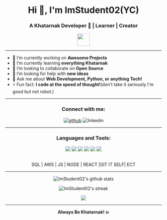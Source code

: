 <!--
Hey there! 👋

I'm YC the engineer, and this is my GitHub Profile!
-->

<h1 align="center">Hi 👋, I'm ImStudent02(YC)</h1>
<h3 align="center">A Khatarnak Developer 🚀 | Learner | Creator</h3>

<p align="center">
  <img src="https://media.giphy.com/media/hvRJCLFzcasrR4ia7z/giphy.gif" width="40">
</p>

---

- 🔭 I’m currently working on **Awesome Projects**
- 🌱 I’m currently learning **everything Khatarnak**
- 👯 I’m looking to collaborate on **Open Source**
- 🤝 I’m looking for help with **new ideas**
- 💬 Ask me about **Web Development, Python, or anything Tech!**
- ⚡ Fun fact: **I code at the speed of thought!**(don't take it seriously I'm good but not robot.)

---

<h3 align="center">Connect with me:</h3>
<p align="center">
  <a href="https://github.com/ImStudent02" target="blank"><img align="center" src="https://img.shields.io/badge/GitHub-100000?style=for-the-badge&logo=github&logoColor=white" alt="github" /></a>
  <a herf="https://www.linkedin.com/in/ycmayani02/"><img align="center" src="https://img.shields.io/badge/LinkedIn-0077B5?style=for-the-badge&logo=linkedin&logoColor=white" alt="linkedin" /></a>

  <!-- Add more social links here -->
</p>

---

<h3 align="center">Languages and Tools:</h3>
<p align="center">
  <img src="https://img.shields.io/badge/Python-3776AB?style=for-the-badge&logo=python&logoColor=white"/>
  <img src="https://img.shields.io/badge/JavaScript-F7DF1E?style=for-the-badge&logo=javascript&logoColor=black"/>
  <img src="https://img.shields.io/badge/HTML5-E34F26?style=for-the-badge&logo=html5&logoColor=white"/>
  <img src="https://img.shields.io/badge/CSS3-1572B6?style=for-the-badge&logo=css3&logoColor=white"/>
  <img src="https://img.shields.io/badge/Git-F05032?style=for-the-badge&logo=git&logoColor=white"/>
  <img src="https://img.shields.io/badge/VS%20Code-007ACC?style=for-the-badge&logo=visual-studio-code&logoColor=white"/>
</p><br>
<div align="center">
  SQL | AWS | JS | NODE | REACT |GIT IT SELF| ECT
</div>

---

<p align="center">
  <img src="https://github-readme-stats.vercel.app/api?username=ImStudent02&show_icons=true&theme=radical" alt="ImStudent02's github stats"/>
</p>

<p align="center">
  <img src="https://github-readme-streak-stats.herokuapp.com/?user=ImStudent02&theme=radical" alt="ImStudent02's streak"/>
</p>

<p align="center">
  <img src="https://github-profile-summary-cards.vercel.app/api/cards/profile-details?username=ImStudent02&theme=radical" />
</p>

---

<p align="center">
  <b>Always Be Khatarnak! 💥</b>
</p>
